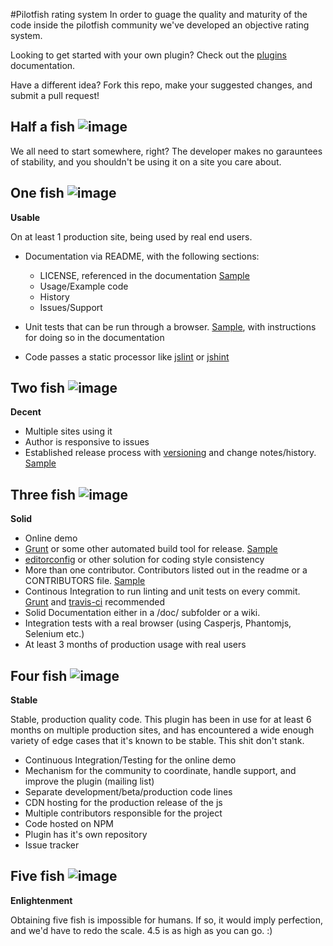 #Pilotfish rating system
In order to guage the quality and maturity of the code inside the pilotfish community we've developed an objective rating system. 

Looking to get started with your own plugin? Check out the [plugins](https://github.com/pilotfish/pilotfish/blob/master/doc/plugins.md) documentation.

Have a different idea? Fork this repo, make your suggested changes, and submit a pull request!

## Half a fish ![image](http://cdn.pilotfish.io/img/pilotfish-rating-0.5.png)
We all need to start somewhere, right? The developer makes no garauntees of stability, and you shouldn't be using it on a site you care about.

## One fish ![image](http://cdn.pilotfish.io/img/pilotfish-rating-1.0.png)

**Usable**

On at least 1 production site, being used by real end users. 

* Documentation via README, with the following sections:
	* LICENSE, referenced in the documentation [Sample](https://github.com/pilotfish/pilotfish/tree/master/LICENSE)
	* Usage/Example code
	* History
	* Issues/Support

* Unit tests that can be run through a browser. [Sample](https://github.com/pilotfish/pilotfish/tree/master/test), with instructions for doing so in the documentation
* Code passes a static processor like [jslint](http://www.jslint.com/) or [jshint](http://www.jshint.com/)


## Two fish ![image](http://cdn.pilotfish.io/img/pilotfish-rating-2.0.png)
**Decent**

* Multiple sites using it
* Author is responsive to issues
* Established release process with [versioning](http://semver.org) and change notes/history. [Sample](https://github.com/pilotfish/pilotfish/blob/master/HISTORY.md)


## Three fish ![image](http://cdn.pilotfish.io/img/pilotfish-rating-3.0.png)
**Solid**

* Online demo
* [Grunt](https://github.com/cowboy/grunt) or some other automated build tool for release. [Sample](https://github.com/pilotfish/pilotfish/blob/master/grunt.js)
* [editorconfig](http://editorconfig.org/) or other solution for coding style consistency
* More than one contributor. Contributors listed out in the readme or a CONTRIBUTORS file. [Sample](https://github.com/pilotfish/pilotfish/blob/master/CONTRIBUTORS.md)
* Continous Integration to run linting and unit tests on every commit. [Grunt](https://github.com/cowboy/grunt) and [travis-ci](http://travis-ci.org/) recommended 
* Solid Documentation either in a /doc/ subfolder or a wiki. 
* Integration tests with a real browser (using Casperjs, Phantomjs, Selenium etc.)
* At least 3 months of production usage with real users


## Four fish ![image](http://cdn.pilotfish.io/img/pilotfish-rating-4.0.png)
**Stable**

Stable, production quality code. This plugin has been in use for at least 6 months on multiple production sites, and has encountered a wide enough variety of edge cases that it's known to be stable. This shit don't stank.

* Continuous Integration/Testing for the online demo
* Mechanism for the community to coordinate, handle support, and improve the plugin (mailing list)
* Separate development/beta/production code lines
* CDN hosting for the production release of the js
* Multiple contributors responsible for the project
* Code hosted on NPM
* Plugin has it's own repository
* Issue tracker

## Five fish ![image](http://cdn.pilotfish.io/img/pilotfish-rating-5.0.png)
**Enlightenment** 

Obtaining five fish is impossible for humans. If so, it would imply perfection, and we'd have to redo the scale. 4.5 is as high as you can go. :)
